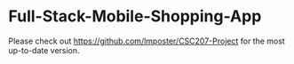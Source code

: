 # Full-Stack-Mobile-Shopping-App
Please check out https://github.com/lmposter/CSC207-Project for the most up-to-date version.
